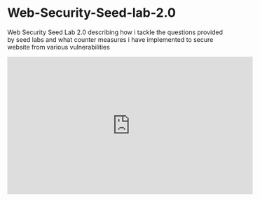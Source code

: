# Web-Security-Seed-lab-2.0
Web Security Seed Lab 2.0 describing how i tackle the questions provided by seed labs and what counter measures i have implemented to secure website from various vulnerabilities
<iframe width="560" height="315" src="https://www.youtube.com/embed/yN7vlOiGTJE" title="YouTube video player" frameborder="0" allow="accelerometer; autoplay; clipboard-write; encrypted-media; gyroscope; picture-in-picture" allowfullscreen></iframe>
